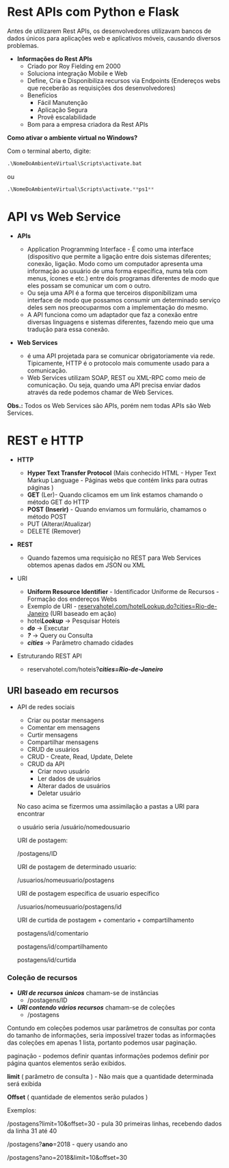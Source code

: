 # Rest APIs com Python e Flask

Antes de utilizarem Rest APIs, os desenvolvedores utilizavam bancos de dados únicos para aplicações web e aplicativos móveis, causando diversos problemas.

- **Informações do Rest APIs**
    - Criado por Roy Fielding em 2000
    - Soluciona integração Mobile e Web
    - Define, Cria e Disponibiliza recursos via Endpoints (Endereços webs que receberão as requisições dos desenvolvedores)
    - Benefícios
        - Fácil Manutenção
        - Aplicação Segura
        - Provê escalabilidade
    - Bom para a empresa criadora da Rest APIs
    

**Como ativar o ambiente virtual no Windows?**

Com o terminal aberto, digite: 

```sql
.\NomeDoAmbienteVirtual\Scripts\activate.bat
```

ou 

```sql
.\NomeDoAmbienteVirtual\Scripts\activate.**ps1**
```

# **API vs Web Service**

- **APIs**
    - Application Programming Interface - É como uma interface (dispositivo que permite a ligação entre dois sistemas diferentes; conexão, ligação. Modo como um computador apresenta uma informação ao usuário de uma forma específica, numa tela com menus, ícones e etc.) entre dois programas diferentes de modo que eles possam se comunicar um com o outro.
    - Ou seja uma API é a forma que terceiros disponibilizam uma interface de modo que possamos consumir um determinado serviço deles sem nos preocuparmos com a implementação do mesmo.
    - A API funciona como um adaptador que faz a conexão entre diversas linguagens e sistemas diferentes, fazendo meio que uma tradução para essa conexão.

- **Web Services**
    - é uma API projetada para se comunicar obrigatoriamente via rede. Tipicamente, HTTP é o protocolo mais comumente usado para a comunicação.
    - Web Services utilizam SOAP, REST ou XML-RPC como meio de comunicação. Ou seja, quando uma API precisa enviar dados através da rede podemos chamar de Web Services.
    

**Obs.:** Todos os Web Services são APIs, porém nem todas APIs são Web Services.

# REST e HTTP

- **HTTP**
    - **Hyper Text Transfer Protocol** (Mais conhecido HTML - Hyper Text Markup Language - Páginas webs que contém links para outras páginas )
    - **GET** (Ler)- Quando clicamos em um link estamos chamando o método GET do HTTP
    - **POST (Inserir)** - Quando enviamos um formulário, chamamos o método POST
    - PUT (Alterar/Atualizar)
    - DELETE (Remover)

- **REST**
    - Quando fazemos uma requisição no REST para Web Services obtemos apenas dados em JSON ou XML

- URI
    - **Uniform Resource Identifier** - Identificador Uniforme de Recursos - Formação dos endereços Webs
    - Exemplo de URI - [reservahotel.com/hotelLookup.do?cities=Rio-de-Janeiro](http://reservahotel.com/hotelLookup.do?cities=Rio-de-Janeiro) (URI baseado em ação)
    - hotel***Lookup*** → Pesquisar Hoteis
    - ***do*** → Executar
    - ***?*** → Query ou Consulta
    - ***cities*** → Parâmetro chamado cidades
- Estruturando REST API
    - reservahotel.com/hoteis?***cities=Rio-de-Janeiro***

## URI baseado em recursos

- API de redes sociais
    - Criar ou postar mensagens
    - Comentar em mensagens
    - Curtir mensagens
    - Compartilhar mensagens
    - CRUD de usuários
    - CRUD - Create, Read, Update, Delete
    - CRUD da API
        - Criar novo usuário
        - Ler dados de usuários
        - Alterar dados de usuários
        - Deletar usuário
    
    No caso acima se fizermos uma assimilação a pastas a URI para encontrar 
    
    o usuário seria /usuário/nomedousuario
    
    URI de postagem:
    
    /postagens/ID
    
    URI de postagem de determinado usuario:
    
    /usuarios/nomeusuario/postagens
    
    URI de postagem específica de usuario específico
    
    /usuarios/nomeusuario/postagens/id
    
    URI de curtida de postagem + comentario + compartilhamento
    
    postagens/id/comentario
    
    postagens/id/compartilhamento
    
    postagens/id/curtida

### Coleção de recursos

- ***URI de recursos únicos*** chamam-se de instâncias
    - /postagens/ID
- ***URI contendo vários recursos*** chamam-se de coleções
    - /postagens

Contundo em coleções podemos usar parâmetros de consultas por conta do tamanho de informações, seria impossível trazer todas as informações das coleções em apenas 1 lista, portanto podemos usar paginação.

paginação - podemos definir quantas informações podemos definir por página quantos elementos serão exibidos.

**limit** ( parâmetro de consulta ) - Não mais que a quantidade determinada será exibida

**Offset** ( quantidade de elementos serão pulados )

Exemplos:

/postagens?limit=10&offset=30 - pula 30 primeiras linhas, recebendo dados da linha 31 até 40

/postagens?**ano**=2018 - query usando ano

/postagens?ano=2018&limit=10&offset=30